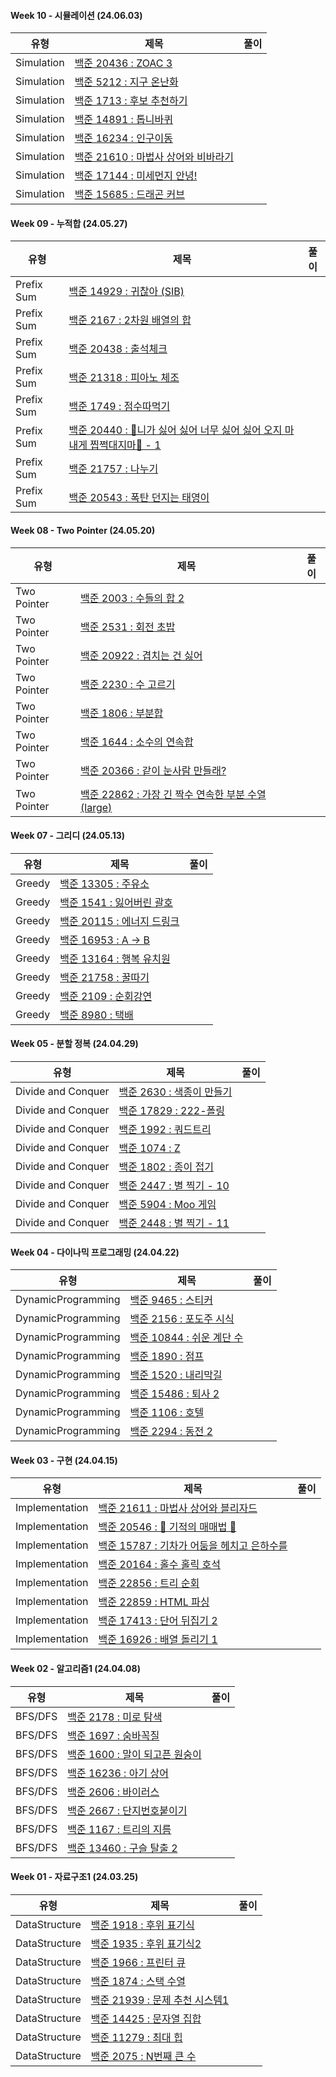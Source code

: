 #### Week 10 - 시뮬레이션 (24.06.03)

| 유형       | 제목                                                                         | 풀이 |
| ---------- | ---------------------------------------------------------------------------- | :--: |
| Simulation | [백준 20436 : ZOAC 3](https://www.acmicpc.net/problem/20436)                 |
| Simulation | [백준 5212 : 지구 온난화](https://www.acmicpc.net/problem/5212)              |
| Simulation | [백준 1713 : 후보 추천하기](https://www.acmicpc.net/problem/1713)            |
| Simulation | [백준 14891 : 톱니바퀴](https://www.acmicpc.net/problem/14891)               |
| Simulation | [백준 16234 : 인구이동](https://www.acmicpc.net/problem/16234)               |
| Simulation | [백준 21610 : 마법사 상어와 비바라기](https://www.acmicpc.net/problem/21610) |
| Simulation | [백준 17144 : 미세먼지 안녕!](https://www.acmicpc.net/problem/17144)         |
| Simulation | [백준 15685 : 드래곤 커브](https://www.acmicpc.net/problem/15685)            |

#### Week 09 - 누적합 (24.05.27)

| 유형       | 제목                                                                                                                | 풀이 |
| ---------- | ------------------------------------------------------------------------------------------------------------------- | :--: |
| Prefix Sum | [백준 14929 : 귀찮아 (SIB)](https://www.acmicpc.net/problem/14929)                                                  |
| Prefix Sum | [백준 2167 : 2차원 배열의 합](https://www.acmicpc.net/problem/2167)                                                 |
| Prefix Sum | [백준 20438 : 출석체크](https://www.acmicpc.net/problem/20438)                                                      |
| Prefix Sum | [백준 21318 : 피아노 체조](https://www.acmicpc.net/problem/21318)                                                   |
| Prefix Sum | [백준 1749 : 점수따먹기](https://www.acmicpc.net/problem/1749)                                                      |
| Prefix Sum | [백준 20440 : 🎵니가 싫어 싫어 너무 싫어 싫어 오지 마 내게 찝쩍대지마🎵 - 1](https://www.acmicpc.net/problem/20440) |
| Prefix Sum | [백준 21757 : 나누기](https://www.acmicpc.net/problem/21757)                                                        |
| Prefix Sum | [백준 20543 : 폭탄 던지는 태영이](https://www.acmicpc.net/problem/20543)                                            |

#### Week 08 - Two Pointer (24.05.20)

| 유형        | 제목                                                                                        | 풀이 |
| ----------- | ------------------------------------------------------------------------------------------- | :--: |
| Two Pointer | [백준 2003 : 수들의 합 2](https://www.acmicpc.net/problem/2003)                             |
| Two Pointer | [백준 2531 : 회전 초밥](https://www.acmicpc.net/problem/2531)                               |
| Two Pointer | [백준 20922 : 겹치는 건 싫어](https://www.acmicpc.net/problem/20922)                        |
| Two Pointer | [백준 2230 : 수 고르기](https://www.acmicpc.net/problem/2230)                               |
| Two Pointer | [백준 1806 : 부분합](https://www.acmicpc.net/problem/1806)                                  |
| Two Pointer | [백준 1644 : 소수의 연속합](https://www.acmicpc.net/problem/1644)                           |
| Two Pointer | [백준 20366 : 같이 눈사람 만들래?](https://www.acmicpc.net/problem/20366)                   |
| Two Pointer | [백준 22862 : 가장 긴 짝수 연속한 부분 수열 (large)](https://www.acmicpc.net/problem/22862) |

#### Week 07 - 그리디 (24.05.13)

| 유형   | 제목                                                                | 풀이 |
| ------ | ------------------------------------------------------------------- | :--: |
| Greedy | [백준 13305 : 주유소](https://www.acmicpc.net/problem/13305)        |
| Greedy | [백준 1541 : 잃어버린 괄호](https://www.acmicpc.net/problem/1541)   |
| Greedy | [백준 20115 : 에너지 드링크](https://www.acmicpc.net/problem/20115) |
| Greedy | [백준 16953 : A → B](https://www.acmicpc.net/problem/16953)         |
| Greedy | [백준 13164 : 행복 유치원](https://www.acmicpc.net/problem/13164)   |      |
| Greedy | [백준 21758 : 꿀따기](https://www.acmicpc.net/problem/21758)        |
| Greedy | [백준 2109 : 순회강연](https://www.acmicpc.net/problem/2109)        |
| Greedy | [백준 8980 : 택배](https://www.acmicpc.net/problem/8980)            |

#### Week 05 - 분할 정복 (24.04.29)

| 유형               | 제목                                                              | 풀이 |
| ------------------ | ----------------------------------------------------------------- | :--: |
| Divide and Conquer | [백준 2630 : 색종이 만들기](https://www.acmicpc.net/problem/2630) |
| Divide and Conquer | [백준 17829 : 222-폴링](https://www.acmicpc.net/problem/17829)    |
| Divide and Conquer | [백준 1992 : 쿼드트리](https://www.acmicpc.net/problem/1992)      |
| Divide and Conquer | [백준 1074 : Z](https://www.acmicpc.net/problem/1074)             |
| Divide and Conquer | [백준 1802 : 종이 접기](https://www.acmicpc.net/problem/1802)     |
| Divide and Conquer | [백준 2447 : 별 찍기 - 10](https://www.acmicpc.net/problem/2447)  |
| Divide and Conquer | [백준 5904 : Moo 게임](https://www.acmicpc.net/problem/5904)      |
| Divide and Conquer | [백준 2448 : 별 찍기 - 11](https://www.acmicpc.net/problem/2448)  |

#### Week 04 - 다이나믹 프로그래밍 (24.04.22)

| 유형               | 제목                                                               | 풀이 |
| ------------------ | ------------------------------------------------------------------ | :--: |
| DynamicProgramming | [백준 9465 : 스티커](https://www.acmicpc.net/problem/9465)         |
| DynamicProgramming | [백준 2156 : 포도주 시식](https://www.acmicpc.net/problem/2156)    |
| DynamicProgramming | [백준 10844 : 쉬운 계단 수](https://www.acmicpc.net/problem/10844) |
| DynamicProgramming | [백준 1890 : 점프](https://www.acmicpc.net/problem/1890)           |
| DynamicProgramming | [백준 1520 : 내리막길](https://www.acmicpc.net/problem/1520)       |
| DynamicProgramming | [백준 15486 : 퇴사 2](https://www.acmicpc.net/problem/15486)       |
| DynamicProgramming | [백준 1106 : 호텔](https://www.acmicpc.net/problem/1106)           |
| DynamicProgramming | [백준 2294 : 동전 2](https://www.acmicpc.net/problem/2294)         |

#### Week 03 - 구현 (24.04.15)

| 유형           | 제목                                                                                | 풀이 |
| -------------- | ----------------------------------------------------------------------------------- | :--: |
| Implementation | [백준 21611 : 마법사 상어와 블리자드](https://www.acmicpc.net/problem/21611)        |
| Implementation | [백준 20546 : 🐜 기적의 매매법 🐜](https://www.acmicpc.net/problem/20546)           |
| Implementation | [백준 15787 : 기차가 어둠을 헤치고 은하수를](https://www.acmicpc.net/problem/15787) |
| Implementation | [백준 20164 : 홀수 홀릭 호석](https://www.acmicpc.net/problem/20164)                |
| Implementation | [백준 22856 : 트리 순회](https://www.acmicpc.net/problem/22856)                     |
| Implementation | [백준 22859 : HTML 파싱](https://www.acmicpc.net/problem/22859)                     |
| Implementation | [백준 17413 : 단어 뒤집기 2](https://www.acmicpc.net/problem/17413)                 |
| Implementation | [백준 16926 : 배열 돌리기 1](https://www.acmicpc.net/problem/16926)                 |

#### Week 02 - 알고리즘1 (24.04.08)

| 유형    | 제목                                                                   | 풀이 |
| ------- | ---------------------------------------------------------------------- | :--: |
| BFS/DFS | [백준 2178 : 미로 탐색](https://www.acmicpc.net/problem/2178)          |
| BFS/DFS | [백준 1697 : 숨바꼭질](https://www.acmicpc.net/problem/1697)           |
| BFS/DFS | [백준 1600 : 말이 되고픈 원숭이](https://www.acmicpc.net/problem/1600) |
| BFS/DFS | [백준 16236 : 아기 상어](https://www.acmicpc.net/problem/16236)        |
| BFS/DFS | [백준 2606 : 바이러스](https://www.acmicpc.net/problem/2606)           |
| BFS/DFS | [백준 2667 : 단지번호붙이기](https://www.acmicpc.net/problem/2667)     |
| BFS/DFS | [백준 1167 : 트리의 지름](https://www.acmicpc.net/problem/1167)        |
| BFS/DFS | [백준 13460 : 구슬 탈출 2](https://www.acmicpc.net/problem/13460)      |

#### Week 01 - 자료구조1 (24.03.25)

| 유형          | 제목                                                                    | 풀이 |
| ------------- | ----------------------------------------------------------------------- | :--: |
| DataStructure | [백준 1918 : 후위 표기식](https://www.acmicpc.net/problem/1918)         |
| DataStructure | [백준 1935 : 후위 표기식2](https://www.acmicpc.net/problem/1935)        |
| DataStructure | [백준 1966 : 프린터 큐](https://www.acmicpc.net/problem/1966)           |
| DataStructure | [백준 1874 : 스택 수열](https://www.acmicpc.net/problem/1874)           |
| DataStructure | [백준 21939 : 문제 추천 시스템1](https://www.acmicpc.net/problem/21939) |
| DataStructure | [백준 14425 : 문자열 집합](https://www.acmicpc.net/problem/14425)       |
| DataStructure | [백준 11279 : 최대 힙](https://www.acmicpc.net/problem/11279)           |
| DataStructure | [백준 2075 : N번째 큰 수](https://www.acmicpc.net/problem/2075)         |
